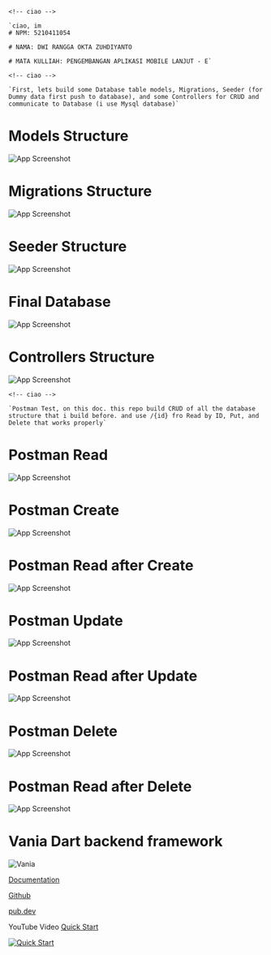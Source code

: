 <div>
  
```ls
<!-- ciao -->

`ciao, im
# NPM: 5210411054

# NAMA: DWI RANGGA OKTA ZUHDIYANTO

# MATA KULLIAH: PENGEMBANGAN APLIKASI MOBILE LANJUT - E`

```

</div>

  
```ls
<!-- ciao -->

`First, lets build some Database table models, Migrations, Seeder (for Dummy data first push to database), and some Controllers for CRUD and communicate to Database (i use Mysql database)`

```

</div>

# Models Structure
![App Screenshot](https://github.com/rraanggaaaa/CRUD_Vania_Framework.dart/blob/master/storage/screenshot/models.png)
# Migrations Structure
![App Screenshot](https://github.com/rraanggaaaa/CRUD_Vania_Framework.dart/blob/master/storage/screenshot/migrations.png)
# Seeder Structure
![App Screenshot](https://github.com/rraanggaaaa/CRUD_Vania_Framework.dart/blob/master/storage/screenshot/seeders.png)
# Final Database
![App Screenshot](https://github.com/rraanggaaaa/CRUD_Vania_Framework.dart/blob/master/storage/screenshot/database.png)
# Controllers Structure
![App Screenshot](https://github.com/rraanggaaaa/CRUD_Vania_Framework.dart/blob/master/storage/screenshot/controllers.png)

<div>
  
```ls
<!-- ciao -->

`Postman Test, on this doc. this repo build CRUD of all the database structure that i build before. and use /{id} fro Read by ID, Put, and Delete that works properly`

```

</div>

# Postman Read
![App Screenshot](https://github.com/rraanggaaaa/CRUD_Vania_Framework.dart/blob/master/storage/screenshot/postman_read.png)
# Postman Create
![App Screenshot](https://github.com/rraanggaaaa/CRUD_Vania_Framework.dart/blob/master/storage/screenshot/postman_create.png)
# Postman Read after Create
![App Screenshot](https://github.com/rraanggaaaa/CRUD_Vania_Framework.dart/blob/master/storage/screenshot/postman_read_after.png)
# Postman Update
![App Screenshot](https://github.com/rraanggaaaa/CRUD_Vania_Framework.dart/blob/master/storage/screenshot/postman_update.png)
# Postman Read after Update
![App Screenshot](https://github.com/rraanggaaaa/CRUD_Vania_Framework.dart/blob/master/storage/screenshot/postman_read_after_update.png)
# Postman Delete
![App Screenshot](https://github.com/rraanggaaaa/CRUD_Vania_Framework.dart/blob/master/storage/screenshot/postman_delete.png)
# Postman Read after Delete
![App Screenshot](https://github.com/rraanggaaaa/CRUD_Vania_Framework.dart/blob/master/storage/screenshot/postman_read_after_delete.png)

# Vania Dart backend framework

![Vania](https://vdart.dev/img/logo.png)

[Documentation](https://vdart.dev)

[Github](https://github.com/vania-dart/framework)

[pub.dev](https://pub.dev/packages/vania)

YouTube Video [Quick Start](https://www.youtube.com/watch?v=k8ol0F4bDKs)

[![Quick Start](http://img.youtube.com/vi/k8ol0F4bDKs/0.jpg)](https://www.youtube.com/watch?v=k8ol0F4bDKs "Quick Start")
```
